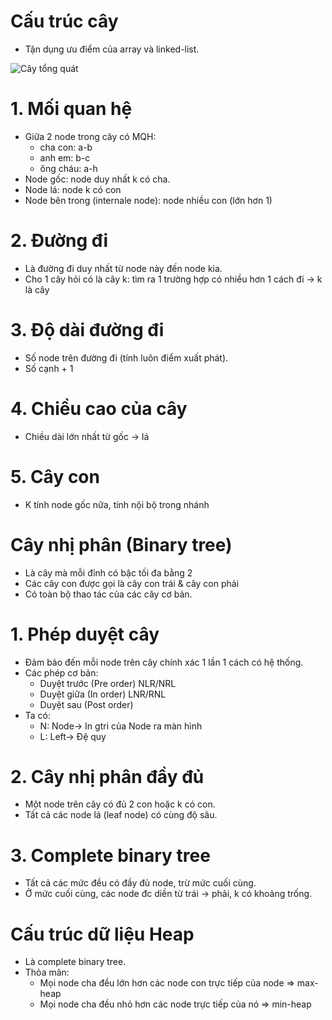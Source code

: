 # Cấu trúc cây
- Tận dụng ưu điểm của array và linked-list.

![Cây tổng quát](/images/cay-tong-quat.PNG)

# 1. Mối quan hệ
- Giữa 2 node trong cây có MQH:
	+ cha con: a-b
	+ anh em: b-c
	+ ông cháu: a-h
- Node gốc: node duy nhất k có cha.
- Node lá: node k có con
- Node bên trong (internale node): node nhiều con (lớn hơn 1)

# 2. Đường đi
- Là đường đi duy nhất từ node này đến node kia.
- Cho 1 cây hỏi có là cây k: tìm ra 1 trường hợp có nhiều hơn 1 cách đi -> k là cây

# 3. Độ dài đường đi
- Số node trên đường đi (tính luôn điểm xuất phát).
- Số cạnh + 1

# 4. Chiều cao của cây
- Chiều dài lớn nhất từ gốc -> lá

# 5. Cây con
- K tính node gốc nữa, tính nội bộ trong nhánh

# Cây nhị phân (Binary tree)
- Là cây mà mỗi đỉnh có bậc tối đa bằng 2
- Các cây con được gọi là cây con trái & cây con phải
- Có toàn bộ thao tác của các cây cơ bản.

# 1. Phép duyệt cây
- Đảm bảo đến mỗi node trên cây chính xác 1 lần 1 cách có hệ thống.
- Các phép cơ bản:
	+ Duyệt trước (Pre order) NLR/NRL
	+ Duyệt giữa (In order) LNR/RNL
	+ Duyệt sau (Post order)
- Ta có:
	+ N: Node-> In gtri của Node ra màn hình
	+ L: Left-> Đệ quy 

# 2. Cây nhị phân đầy đủ
- Một node trên cây có đủ 2 con hoặc k có con.
- Tất cả các node lá (leaf node) có cùng độ sâu.

# 3. Complete binary tree
- Tất cả các mức đều có đầy đủ node, trừ mức cuối cùng.
- Ở mức cuối cùng, các node đc diền từ trái -> phải, k có khoảng trống.

# Cấu trúc dữ liệu Heap
- Là complete binary tree.
- Thỏa mãn:
	+ Mọi node cha đều lớn hơn các node con trực tiếp của node => max-heap
	+ Mọi node cha đều nhỏ hơn các node trực tiếp của nó => min-heap

